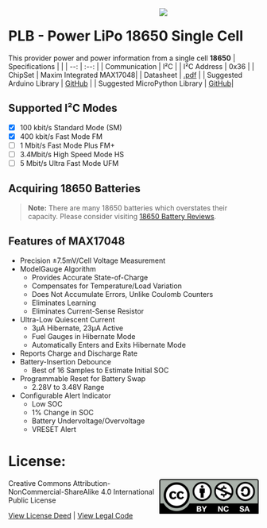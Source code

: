 <img src="assets/PLB.svg" width=200 align="right">

# PLB - Power LiPo 18650 Single Cell
This provider power and power information from a single cell **18650**
| Specifications | |
| --: | :--: |
| Communication | I²C |
| I²C Address | 0x36 |
| ChipSet | Maxim Integrated MAX17048|
| Datasheet | [.pdf](https://www.analog.com/media/en/technical-documentation/data-sheets/MAX17048-MAX17049.pdf) |
| Suggested Arduino Library | [GitHub](https://github.com/sparkfun/SparkFun_MAX1704x_Fuel_Gauge_Arduino_Library) |
| Suggested MicroPython Library | [GitHub](https://github.com/adafruit/Adafruit_CircuitPython_MAX1704x)|

## Supported I²C Modes
- [X] 100 kbit/s Standard Mode (SM) 
- [X] 400 kbit/s	Fast Mode	FM
- [ ] 1 Mbit/s	Fast Mode Plus	FM+
- [ ] 3.4Mbit/s	High Speed Mode	HS
- [ ] 5 Mbit/s	Ultra Fast Mode	UFM

## Acquiring 18650 Batteries
> **Note:** There are many 18650 batteries which overstates their capacity. Please consider visiting [18650 Battery Reviews](https://lygte-info.dk/info/batteryIndex.html).

## Features of MAX17048
- Precision ±7.5mV/Cell Voltage Measurement
- ModelGauge Algorithm
  - Provides Accurate State-of-Charge
  - Compensates for Temperature/Load Variation
  - Does Not Accumulate Errors, Unlike Coulomb
Counters
  - Eliminates Learning
  - Eliminates Current-Sense Resistor
- Ultra-Low Quiescent Current
  - 3μA Hibernate, 23μA Active
  - Fuel Gauges in Hibernate Mode
  - Automatically Enters and Exits Hibernate Mode
- Reports Charge and Discharge Rate
- Battery-Insertion Debounce
  - Best of 16 Samples to Estimate Initial SOC
- Programmable Reset for Battery Swap
  - 2.28V to 3.48V Range
- Configurable Alert Indicator
  - Low SOC
  - 1% Change in SOC
  - Battery Undervoltage/Overvoltage
  - VRESET Alert

# License: 
<img src="assets/CC-BY-NC-SA.svg" width=200 align="right">
Creative Commons Attribution-NonCommercial-ShareAlike 4.0 International Public License

[View License Deed](https://creativecommons.org/licenses/by-nc-sa/4.0/) | [View Legal Code](https://creativecommons.org/licenses/by-nc-sa/4.0/legalcode)
